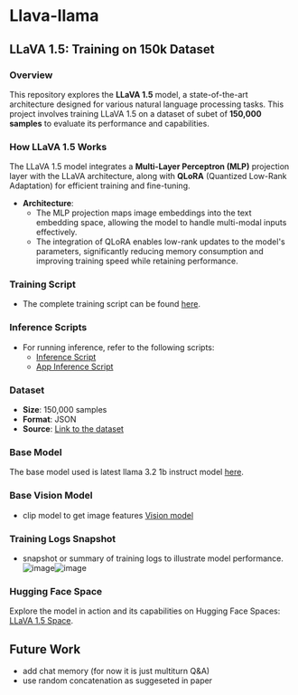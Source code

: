 # Llava-llama
## LLaVA 1.5: Training on 150k Dataset

### Overview
This repository explores the **LLaVA 1.5** model, a state-of-the-art architecture designed for various natural language processing tasks. This project involves training LLaVA 1.5 on a dataset of subet of **150,000 samples** to evaluate its performance and capabilities.

### How LLaVA 1.5 Works
The LLaVA 1.5 model integrates a **Multi-Layer Perceptron (MLP)** projection layer with the LLaVA architecture, along with **QLoRA** (Quantized Low-Rank Adaptation) for efficient training and fine-tuning. 

- **Architecture**: 
  - The MLP projection maps image embeddings into the text embedding space, allowing the model to handle multi-modal inputs effectively.
  - The integration of QLoRA enables low-rank updates to the model's parameters, significantly reducing memory consumption and improving training speed while retaining performance.

### Training Script
- The complete training script can be found [here](https://github.com/11kartheek/Llava-qwen/blob/main/final_training.ipynb).

### Inference Scripts
- For running inference, refer to the following scripts:
  - [Inference Script](https://github.com/11kartheek/Llava-qwen/blob/main/inference.ipynb)
  - [App Inference Script](https://github.com/11kartheek/Llava-qwen/blob/main/app_inference.ipynb)

### Dataset
- **Size**: 150,000 samples
- **Format**: JSON
- **Source**: [Link to the dataset](https://huggingface.co/datasets/liuhaotian/LLaVA-Instruct) 


### Base Model
The base model used is latest llama 3.2 1b instruct model [here](https://huggingface.co/meta-llama/Llama-3.2-1B-Instruct).

### Base Vision Model
- clip model to get image features [Vision model](https://huggingface.co/openai/clip-vit-base-patch32)

### Training Logs Snapshot
-  snapshot or summary of  training logs to illustrate model performance.![image](https://github.com/user-attachments/assets/8da4b8dd-14b9-4637-9abb-beff803d66bf)![image](https://github.com/user-attachments/assets/5159d7a7-4b4c-4ac9-8c5d-6387667b2bbf)



### Hugging Face Space
Explore the model in action and its capabilities on Hugging Face Spaces: [LLaVA 1.5 Space](https://huggingface.co/spaces/Kartheekb7/llava_chat).

## Future Work 
- add chat memory (for now it is just multiturn Q&A)
- use random concatenation as suggeseted in paper


